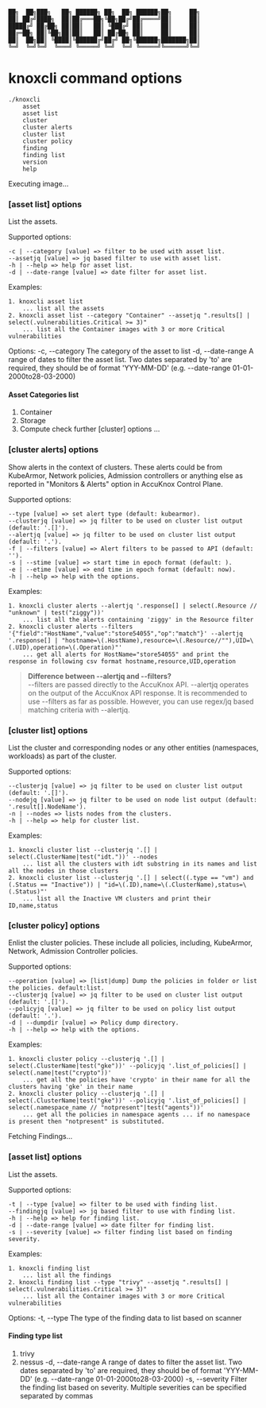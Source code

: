```
██╗  ██╗███╗   ██╗ ██████╗ ██╗  ██╗ ██████╗██╗     ██╗
██║ ██╔╝████╗  ██║██╔═══██╗╚██╗██╔╝██╔════╝██║     ██║
█████╔╝ ██╔██╗ ██║██║   ██║ ╚███╔╝ ██║     ██║     ██║
██╔═██╗ ██║╚██╗██║██║   ██║ ██╔██╗ ██║     ██║     ██║
██║  ██╗██║ ╚████║╚██████╔╝██╔╝ ██╗╚██████╗███████╗██║
╚═╝  ╚═╝╚═╝  ╚═══╝ ╚═════╝ ╚═╝  ╚═╝ ╚═════╝╚══════╝╚═╝
```
# knoxcli command options
```
./knoxcli
	asset
	asset list
	cluster
	cluster alerts
	cluster list
	cluster policy
	finding
	finding list
	version
	help
```
Executing image...
### [asset list] options
List the assets.

Supported options:

	-c | --category [value] => filter to be used with asset list. 
	--assetjq [value] => jq based filter to use with asset list. 
	-h | --help => help for asset list. 
	-d | --date-range [value] => date filter for asset list. 

Examples:

	1. knoxcli asset list
		... list all the assets
	2. knoxcli asset list --category "Container" --assetjq ".results[] | select(.vulnerabilities.Critical >= 3)"
		... list all the Container images with 3 or more Critical vulnerabilities

Options:
	-c, --category The category of the asset to list
	-d, --date-range A range of dates to filter the asset list. Two dates separated by 'to' are required, they should be of format 'YYY-MM-DD' (e.g. --date-range 01-01-2000to28-03-2000)

#### Asset Categories list
1. Container
2. Storage
3. Compute
check further [cluster] options ...
### [cluster alerts] options
Show alerts in the context of clusters. These alerts could be from KubeArmor, Network policies, Admission controllers or anything else as reported in "Monitors & Alerts" option in AccuKnox Control Plane.

Supported options:

	--type [value] => set alert type (default: kubearmor). 
	--clusterjq [value] => jq filter to be used on cluster list output (default: '.[]'). 
	--alertjq [value] => jq filter to be used on cluster list output (default: '.'). 
	-f | --filters [value] => Alert filters to be passed to API (default: ''). 
	-s | --stime [value] => start time in epoch format (default: ). 
	-e | --etime [value] => end time in epoch format (default: now). 
	-h | --help => help with the options. 
Examples:

	1. knoxcli cluster alerts --alertjq '.response[] | select(.Resource // "unknown" | test("ziggy"))'
		... list all the alerts containing 'ziggy' in the Resource filter
	2. knoxcli cluster alerts --filters '{"field":"HostName","value":"store54055","op":"match"}' --alertjq '.response[] | "hostname=\(.HostName),resource=\(.Resource//""),UID=\(.UID),operation=\(.Operation)"'
		... get all alerts for HostName="store54055" and print the response in following csv format hostname,resource,UID,operation

> **Difference between --alertjq and --filters?** <br>
> --filters are passed directly to the AccuKnox API. --alertjq operates on the output of the AccuKnox API response. It is recommended to use --filters as far as possible. However, you can use regex/jq based matching criteria with --alertjq.

### [cluster list] options
List the cluster and corresponding nodes or any other entities (namespaces, workloads) as part of the cluster.

Supported options:

	--clusterjq [value] => jq filter to be used on cluster list output (default: '.[]'). 
	--nodejq [value] => jq filter to be used on node list output (default: '.result[].NodeName'). 
	-n | --nodes => lists nodes from the clusters. 
	-h | --help => help for cluster list. 

Examples:

	1. knoxcli cluster list --clusterjq '.[] | select(.ClusterName|test("idt."))' --nodes
		... list all the clusters with idt substring in its names and list all the nodes in those clusters
	2. knoxcli cluster list --clusterjq '.[] | select((.type == "vm") and (.Status == "Inactive")) | "id=\(.ID),name=\(.ClusterName),status=\(.Status)"'
		... list all the Inactive VM clusters and print their ID,name,status

### [cluster policy] options
Enlist the cluster policies. These include all policies, including, KubeArmor, Network, Admission Controller policies.

Supported options:

	--operation [value] => [list|dump] Dump the policies in folder or list the policies. default:list. 
	--clusterjq [value] => jq filter to be used on cluster list output (default: '.[]'). 
	--policyjq [value] => jq filter to be used on policy list output (default: '.'). 
	-d | --dumpdir [value] => Policy dump directory. 
	-h | --help => help with the options. 
Examples:

	1. knoxcli cluster policy --clusterjq '.[] | select(.ClusterName|test("gke"))' --policyjq '.list_of_policies[] | select(.name|test("crypto"))'
		... get all the policies have 'crypto' in their name for all the clusters having 'gke' in their name
	2. knoxcli cluster policy --clusterjq '.[] | select(.ClusterName|test("gke"))' --policyjq '.list_of_policies[] | select(.namespace_name // "notpresent"|test("agents"))'
		... get all the policies in namespace agents ... if no namespace is present then "notpresent" is substituted.

Fetching Findings...
### [asset list] options
List the assets.

Supported options:

	-t | --type [value] => filter to be used with finding list. 
	--findingjq [value] => jq based filter to use with finding list. 
	-h | --help => help for finding list. 
	-d | --date-range [value] => date filter for finding list. 
	-s | --severity [value] => filter finding list based on finding severity. 

Examples:

	1. knoxcli finding list
		... list all the findings
	2. knoxcli finding list --type "trivy" --assetjq ".results[] | select(.vulnerabilities.Critical >= 3)"
		... list all the Container images with 3 or more Critical vulnerabilities

Options:
	-t, --type The type of the finding data to list based on scanner
#### Finding type list
1. trivy
2. nessus
	-d, --date-range A range of dates to filter the asset list. Two dates separated by 'to' are required, they should be of format 'YYY-MM-DD' (e.g. --date-range 01-01-2000to28-03-2000)
	-s, --severity Filter the finding list based on severity. Multiple severities can be specified separated by commas
